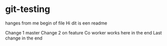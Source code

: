 # git-testing
hanges from me begin of file
Hi dit is een readme

Change 1 master
Change 2 on feature
Co worker works here in the end
Last change in the end
